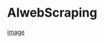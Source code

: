 # AIwebScraping

[image](https://github.com/gvrstk/AIwebScraping/assets/34891338/92cf4a02-d343-49ea-8c08-0a60c07ea21e)
